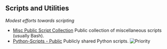 ## Scripts and Utilities

*Modest efforts towards scripting*

- [Misc Public Script Collection](https://github.com/danielrosehill/Misc-scripts-public) Public collection of miscellaneous scripts (usually Bash).
- [Python-Scripts - Public](https://github.com/danielrosehill/Python-Scripts---Public) Publicly shared Python scripts. ![Priority](https://img.shields.io/badge/Priority-green?style=flat&logoColor=white)